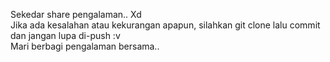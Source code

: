 Sekedar share pengalaman.. Xd  
Jika ada kesalahan atau kekurangan apapun, silahkan git clone lalu commit dan jangan lupa di-push :v  
Mari berbagi pengalaman bersama..
